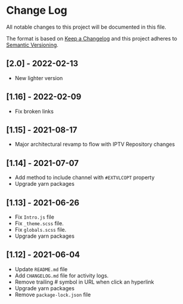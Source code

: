# Change Log

All notable changes to this project will be documented in this file.

The format is based on [Keep a Changelog](http://keepachangelog.com/)
and this project adheres to [Semantic Versioning](http://semver.org/).

## [2.0] - 2022-02-13

- New lighter version

## [1.16] - 2022-02-09

- Fix broken links

## [1.15] - 2021-08-17

- Major architectural revamp to flow with IPTV Repository changes

## [1.14] - 2021-07-07

- Add method to include channel with `#EXTVLCOPT` property
- Upgrade yarn packages

## [1.13] - 2021-06-26

- Fix `Intro.js` file
- Fix `_theme.scss` file.
- Fix `globals.scss` file.
- Upgrade yarn packages

## [1.12] - 2021-06-04

- Update `README.md` file
- Add `CHANGELOG.md` file for activity logs.
- Remove trailing # symbol in URL when click an hyperlink
- Upgrade yarn packages
- Remove `package-lock.json` file
